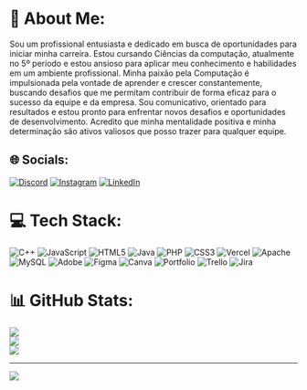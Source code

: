 # 💫 About Me:
Sou um profissional entusiasta e dedicado em busca de oportunidades para iniciar minha carreira. Estou cursando Ciências da computação, atualmente no 5º período e estou ansioso para aplicar meu conhecimento e habilidades em um ambiente profissional. Minha paixão pela Computação é impulsionada pela vontade de aprender e crescer constantemente, buscando desafios que me permitam contribuir de forma eficaz para o sucesso da equipe e da empresa. Sou comunicativo, orientado para resultados e estou pronto para enfrentar novos desafios e oportunidades de desenvolvimento. Acredito que minha mentalidade positiva e minha determinação são ativos valiosos que posso trazer para qualquer equipe.


## 🌐 Socials:
[![Discord](https://img.shields.io/badge/Discord-%237289DA.svg?logo=discord&logoColor=white)](https://discord.gg/robinhosbt) [![Instagram](https://img.shields.io/badge/Instagram-%23E4405F.svg?logo=Instagram&logoColor=white)](https://instagram.com/RobsonCampos) [![LinkedIn](https://img.shields.io/badge/LinkedIn-%230077B5.svg?logo=linkedin&logoColor=white)](https://linkedin.com/in/robson-campos-91745b186) 

# 💻 Tech Stack:
![C++](https://img.shields.io/badge/c++-%2300599C.svg?style=for-the-badge&logo=c%2B%2B&logoColor=white) ![JavaScript](https://img.shields.io/badge/javascript-%23323330.svg?style=for-the-badge&logo=javascript&logoColor=%23F7DF1E) ![HTML5](https://img.shields.io/badge/html5-%23E34F26.svg?style=for-the-badge&logo=html5&logoColor=white) ![Java](https://img.shields.io/badge/java-%23ED8B00.svg?style=for-the-badge&logo=openjdk&logoColor=white) ![PHP](https://img.shields.io/badge/php-%23777BB4.svg?style=for-the-badge&logo=php&logoColor=white) ![CSS3](https://img.shields.io/badge/css3-%231572B6.svg?style=for-the-badge&logo=css3&logoColor=white) ![Vercel](https://img.shields.io/badge/vercel-%23000000.svg?style=for-the-badge&logo=vercel&logoColor=white) ![Apache](https://img.shields.io/badge/apache-%23D42029.svg?style=for-the-badge&logo=apache&logoColor=white) ![MySQL](https://img.shields.io/badge/mysql-%2300000f.svg?style=for-the-badge&logo=mysql&logoColor=white) ![Adobe](https://img.shields.io/badge/adobe-%23FF0000.svg?style=for-the-badge&logo=adobe&logoColor=white) ![Figma](https://img.shields.io/badge/figma-%23F24E1E.svg?style=for-the-badge&logo=figma&logoColor=white) ![Canva](https://img.shields.io/badge/Canva-%2300C4CC.svg?style=for-the-badge&logo=Canva&logoColor=white) ![Portfolio](https://img.shields.io/badge/Portfolio-%23000000.svg?style=for-the-badge&logo=firefox&logoColor=#FF7139) ![Trello](https://img.shields.io/badge/Trello-%23026AA7.svg?style=for-the-badge&logo=Trello&logoColor=white) ![Jira](https://img.shields.io/badge/jira-%230A0FFF.svg?style=for-the-badge&logo=jira&logoColor=white)
# 📊 GitHub Stats:
![](https://github-readme-stats.vercel.app/api?username=Robinhosbt&theme=dark&hide_border=false&include_all_commits=false&count_private=false)<br/>
![](https://github-readme-streak-stats.herokuapp.com/?user=Robinhosbt&theme=dark&hide_border=false)<br/>
![](https://github-readme-stats.vercel.app/api/top-langs/?username=Robinhosbt&theme=dark&hide_border=false&include_all_commits=false&count_private=false&layout=compact)

---
[![](https://visitcount.itsvg.in/api?id=Robinhosbt&icon=0&color=0)](https://visitcount.itsvg.in)

<!-- Proudly created with GPRM ( https://gprm.itsvg.in ) -->